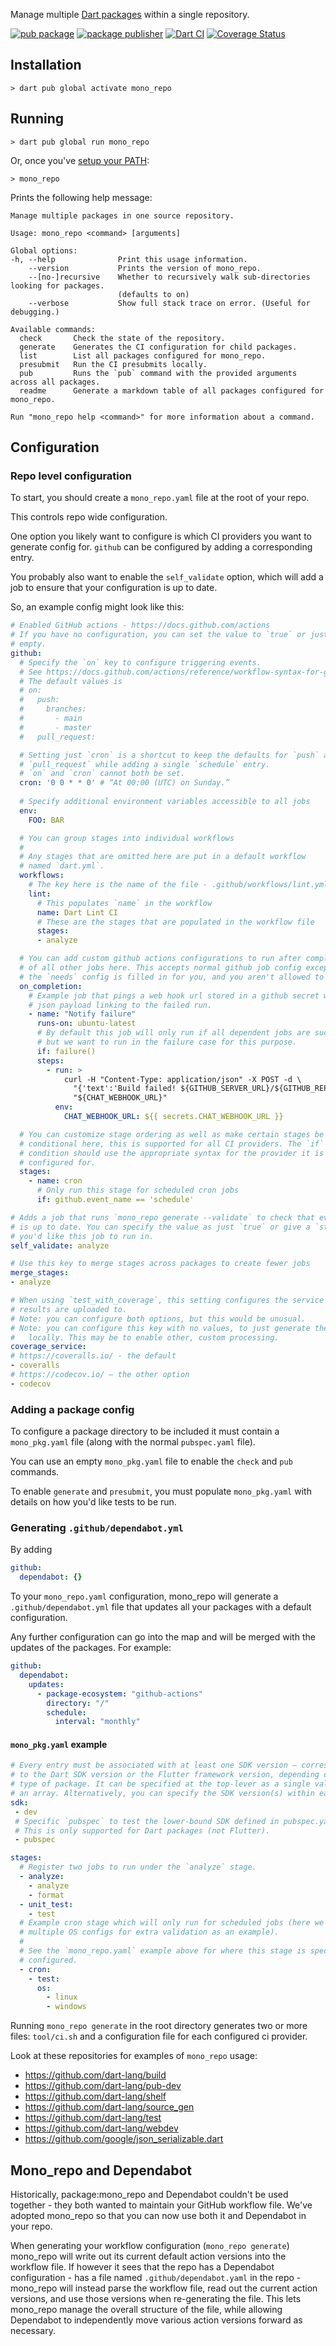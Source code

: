 Manage multiple [Dart packages] within a single repository.

[![pub package](https://img.shields.io/pub/v/mono_repo.svg)](https://pub.dev/packages/mono_repo)
[![package publisher](https://img.shields.io/pub/publisher/mono_repo.svg)](https://pub.dev/packages/mono_repo/publisher)
[![Dart CI](https://github.com/google/mono_repo.dart/actions/workflows/dart.yml/badge.svg)](https://github.com/google/mono_repo.dart/actions/workflows/dart.yml)
[![Coverage Status](https://coveralls.io/repos/github/google/mono_repo.dart/badge.svg?branch=master)](https://coveralls.io/github/google/mono_repo.dart?branch=master)

## Installation

```console
> dart pub global activate mono_repo
```

## Running

```console
> dart pub global run mono_repo
```

Or, once you've [setup your PATH]:

```console
> mono_repo
```

Prints the following help message: 

```
Manage multiple packages in one source repository.

Usage: mono_repo <command> [arguments]

Global options:
-h, --help              Print this usage information.
    --version           Prints the version of mono_repo.
    --[no-]recursive    Whether to recursively walk sub-directories looking for packages.
                        (defaults to on)
    --verbose           Show full stack trace on error. (Useful for debugging.)

Available commands:
  check       Check the state of the repository.
  generate    Generates the CI configuration for child packages.
  list        List all packages configured for mono_repo.
  presubmit   Run the CI presubmits locally.
  pub         Runs the `pub` command with the provided arguments across all packages.
  readme      Generate a markdown table of all packages configured for mono_repo.

Run "mono_repo help <command>" for more information about a command.
```

## Configuration

### Repo level configuration

To start, you should create a `mono_repo.yaml` file at the root of your repo.

This controls repo wide configuration.

One option you likely want to configure is which CI providers you want to
generate config for. `github` can be configured by adding a corresponding entry.

You probably also want to enable the `self_validate` option, which will add a
job to ensure that your configuration is up to date.

So, an example config might look like this:

```yaml
# Enabled GitHub actions - https://docs.github.com/actions
# If you have no configuration, you can set the value to `true` or just leave it
# empty.
github:
  # Specify the `on` key to configure triggering events.
  # See https://docs.github.com/actions/reference/workflow-syntax-for-github-actions#on
  # The default values is
  # on:
  #   push:
  #     branches:
  #       - main
  #       - master
  #   pull_request:

  # Setting just `cron` is a shortcut to keep the defaults for `push` and
  # `pull_request` while adding a single `schedule` entry.
  # `on` and `cron` cannot both be set.
  cron: '0 0 * * 0' # “At 00:00 (UTC) on Sunday.”
  
  # Specify additional environment variables accessible to all jobs
  env:
    FOO: BAR

  # You can group stages into individual workflows  
  #
  # Any stages that are omitted here are put in a default workflow
  # named `dart.yml`.
  workflows:
    # The key here is the name of the file - .github/workflows/lint.yml
    lint:
      # This populates `name` in the workflow
      name: Dart Lint CI
      # These are the stages that are populated in the workflow file
      stages:
      - analyze

  # You can add custom github actions configurations to run after completion
  # of all other jobs here. This accepts normal github job config except that
  # the `needs` config is filled in for you, and you aren't allowed to pass it.
  on_completion:
    # Example job that pings a web hook url stored in a github secret with a
    # json payload linking to the failed run.
    - name: "Notify failure"
      runs-on: ubuntu-latest
      # By default this job will only run if all dependent jobs are successful,
      # but we want to run in the failure case for this purpose.
      if: failure()
      steps:
        - run: >
            curl -H "Content-Type: application/json" -X POST -d \
              "{'text':'Build failed! ${GITHUB_SERVER_URL}/${GITHUB_REPOSITORY}/actions/runs/${GITHUB_RUN_ID}'}" \
              "${CHAT_WEBHOOK_URL}"
          env:
            CHAT_WEBHOOK_URL: ${{ secrets.CHAT_WEBHOOK_URL }}

  # You can customize stage ordering as well as make certain stages be
  # conditional here, this is supported for all CI providers. The `if`
  # condition should use the appropriate syntax for the provider it is being
  # configured for.
  stages:
    - name: cron
      # Only run this stage for scheduled cron jobs
      if: github.event_name == 'schedule'

# Adds a job that runs `mono_repo generate --validate` to check that everything
# is up to date. You can specify the value as just `true` or give a `stage`
# you'd like this job to run in.
self_validate: analyze

# Use this key to merge stages across packages to create fewer jobs
merge_stages:
- analyze

# When using `test_with_coverage`, this setting configures the service that
# results are uploaded to.
# Note: you can configure both options, but this would be unusual.
# Note: you can configure this key with no values, to just generate the files
#   locally. This may be to enable other, custom processing.
coverage_service:
# https://coveralls.io/ - the default
- coveralls
# https://codecov.io/ – the other option
- codecov
```

### Adding a package config

To configure a package directory to be included it must contain a
`mono_pkg.yaml` file (along with the normal `pubspec.yaml` file).

You can use an empty `mono_pkg.yaml` file to enable the `check` and `pub`
commands. 

To enable `generate` and `presubmit`, you must populate `mono_pkg.yaml` with
details on how you'd like tests to be run.

### Generating `.github/dependabot.yml`
By adding

```yaml
github:
  dependabot: {}
```

To your `mono_repo.yaml` configuration, mono_repo will generate a `.github/dependabot.yml` file that updates all your packages with a default configuration.

Any further configuration can go into the map and will be merged with the
updates of the packages. For example:

```yaml
github:
  dependabot:
    updates:
      - package-ecosystem: "github-actions"
        directory: "/"
        schedule:
          interval: "monthly"
```
#### `mono_pkg.yaml` example

```yaml
# Every entry must be associated with at least one SDK version – corresponding
# to the Dart SDK version or the Flutter framework version, depending on the
# type of package. It can be specified at the top-lever as a single value or
# an array. Alternatively, you can specify the SDK version(s) within each job.
sdk:
 - dev
 # Specific `pubspec` to test the lower-bound SDK defined in pubspec.yaml
 # This is only supported for Dart packages (not Flutter).
 - pubspec

stages:
  # Register two jobs to run under the `analyze` stage.
  - analyze:
    - analyze
    - format
  - unit_test:
    - test
  # Example cron stage which will only run for scheduled jobs (here we run
  # multiple OS configs for extra validation as an example).
  #
  # See the `mono_repo.yaml` example above for where this stage is specially
  # configured.
  - cron:
    - test:
      os:
        - linux
        - windows
```

Running `mono_repo generate` in the root directory generates two or more files:
`tool/ci.sh` and a configuration file for each configured ci provider.

Look at these repositories for examples of `mono_repo` usage:

* https://github.com/dart-lang/build
* https://github.com/dart-lang/pub-dev
* https://github.com/dart-lang/shelf
* https://github.com/dart-lang/source_gen
* https://github.com/dart-lang/test
* https://github.com/dart-lang/webdev
* https://github.com/google/json_serializable.dart

## Mono_repo and Dependabot

Historically, package:mono_repo and Dependabot couldn't be used together -
they both wanted to maintain your GitHub workflow file. We've adopted mono_repo
so that you can now use both it and Dependabot in your repo.

When generating your workflow configuration (`mono_repo generate`) mono_repo
will write out its current default action versions into the workflow file. If
however it sees that the repo has a Dependabot configuration - has a file named
`.github/dependabot.yaml` in the repo - mono_repo will instead parse the
workflow file, read out the current action versions, and use those versions when re-generating the file. This lets mono_repo manage the overall structure of the
file, while allowing Dependabot to independently move various action versions
forward as necessary.

[Dart packages]: https://dart.dev/guides/libraries/create-library-packages
[setup your PATH]: https://dart.dev/tools/pub/cmd/pub-global#running-a-script-from-your-path
